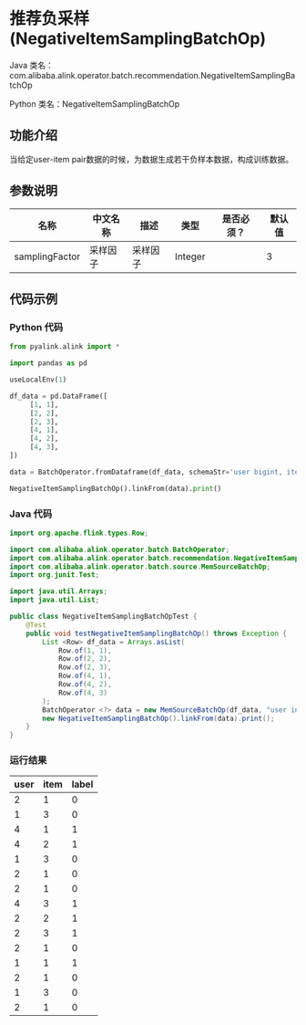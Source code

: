 # 推荐负采样 (NegativeItemSamplingBatchOp)
Java 类名：com.alibaba.alink.operator.batch.recommendation.NegativeItemSamplingBatchOp

Python 类名：NegativeItemSamplingBatchOp


## 功能介绍
当给定user-item pair数据的时候，为数据生成若干负样本数据，构成训练数据。


## 参数说明

| 名称 | 中文名称 | 描述 | 类型 | 是否必须？ | 默认值 |
| --- | --- | --- | --- | --- | --- |
| samplingFactor | 采样因子 | 采样因子 | Integer |  | 3 |

## 代码示例
### Python 代码
```python
from pyalink.alink import *

import pandas as pd

useLocalEnv(1)

df_data = pd.DataFrame([
     [1, 1],
     [2, 2],
     [2, 3],
     [4, 1],
     [4, 2],
     [4, 3],
])

data = BatchOperator.fromDataframe(df_data, schemaStr='user bigint, item bigint')

NegativeItemSamplingBatchOp().linkFrom(data).print()
```
### Java 代码
```java
import org.apache.flink.types.Row;

import com.alibaba.alink.operator.batch.BatchOperator;
import com.alibaba.alink.operator.batch.recommendation.NegativeItemSamplingBatchOp;
import com.alibaba.alink.operator.batch.source.MemSourceBatchOp;
import org.junit.Test;

import java.util.Arrays;
import java.util.List;

public class NegativeItemSamplingBatchOpTest {
	@Test
	public void testNegativeItemSamplingBatchOp() throws Exception {
		List <Row> df_data = Arrays.asList(
			Row.of(1, 1),
			Row.of(2, 2),
			Row.of(2, 3),
			Row.of(4, 1),
			Row.of(4, 2),
			Row.of(4, 3)
		);
		BatchOperator <?> data = new MemSourceBatchOp(df_data, "user int, item int");
		new NegativeItemSamplingBatchOp().linkFrom(data).print();
	}
}
```

### 运行结果
user|item|label
----|----|-----
2|1|0
1|3|0
4|1|1
4|2|1
1|3|0
2|1|0
2|1|0
4|3|1
2|2|1
2|3|1
2|1|0
1|1|1
2|1|0
1|3|0
2|1|0
